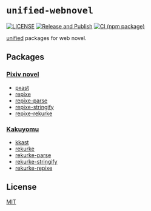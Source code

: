 # `unified-webnovel`

[![LICENSE][license-badge]][license]
[![Release and Publish](https://github.com/RShirohara/unified-webnovel/actions/workflows/release.yaml/badge.svg?branch=main)](https://github.com/RShirohara/unified-webnovel/actions/workflows/release.yaml)
[![CI (npm package)](https://github.com/RShirohara/unified-webnovel/actions/workflows/ci-package.yaml/badge.svg?branch=main)](https://github.com/RShirohara/unified-webnovel/actions/workflows/ci-package.yaml)

[unified][] packages for web novel.

## Packages

### [Pixiv novel][pixiv-novel]

- [pxast](./packages/pxast)
- [repixe](./packages/repixe)
- [repixe-parse](./packages/repixe-parse)
- [repixe-stringify](./packages/repixe-stringify)
- [repixe-rekurke](./packages/repixe-rekurke)

### [Kakuyomu][kakuyomu]

- [kkast](./packages/kkast)
- [rekurke](./packages/rekurke)
- [rekurke-parse](./packages/rekurke-parse)
- [rekurke-stringify](./packages/rekurke-stringify)
- [rekurke-repixe](./packages/rekurke-repixe)

## License

[MIT][license]

<!-- Link Definitions -->

[kakuyomu]: https://kakuyomu.jp
[license-badge]: https://img.shields.io/github/license/RShirohara/unified-webnovel
[license]: ./LICENSE.md
[pixiv-novel]: https://www.pixiv.net/novel
[unified]: https://github.com/unifiedjs/unified
